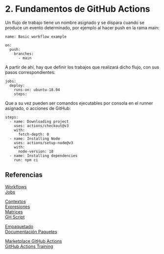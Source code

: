 # 2. Fundamentos de GitHub Actions

Un flujo de trabajo tiene un nombre asignado y se dispara cuando se produce un evento determinado, por ejemplo al hacer push en la rama main:

    name: Basic workflow example

    on:
      push:
        branches:
          - main

A partir de ahí, hay que definir los trabajos que realizará dicho flujo, con sus pasos correspondientes:

    jobs:
      deploy:
        runs-on: ubuntu-18.04
        steps:

Que a su vez pueden ser comandos ejecutables por consola en el runner asignado, o acciones de GitHub:

    steps:
      - name: Downloading project
        uses: actions/checkout@v3
        with:
          fetch-depth: 0
      - name: Installing Node
        uses: actions/setup-node@v3
        with:
          node-version: 18
      - name: Installing dependencies
        run: npm ci

## Referencias

[Workflows](https://docs.github.com/en/actions/using-workflows/about-workflows)  
[Jobs](https://docs.github.com/en/actions/using-jobs/using-jobs-in-a-workflow)

[Contextos](https://docs.github.com/en/actions/learn-github-actions/contexts)  
[Expresiones](https://docs.github.com/en/actions/learn-github-actions/expressions)  
[Matrices](https://docs.github.com/en/actions/using-jobs/using-a-matrix-for-your-jobs)  
[GH Script](https://github.com/marketplace/actions/github-script)

[Empaquetado](https://docs.github.com/en/actions/publishing-packages/about-packaging-with-github-actions)  
[Documentación Paquetes](https://docs.github.com/packages)

[Marketplace GitHub Actions](https://github.com/marketplace?type=actions)  
[GitHub Actions Training](https://githubschool.github.io/github-actions-training-fjk211/)
